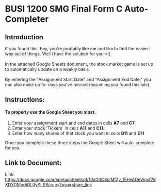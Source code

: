 # BUSI 1200 SMG Final Form C Auto-Completer
## Introduction

If you found this, hey, you're probably like me and like to find the easiest way out of things. Well I have the solution for you >:).<br><br>
In the attached Google Sheets document, the stock market game is set up to automatically update on a weekly basis.
<br><br> By entering the "Assignment Start Date" and "Assignment End Date," you can also make up for days you've missed (assuming you found this late).

## Instructions:

#### To properly use the Google Sheet you must:

1. Enter your assignment start and end dates in cells **A7** and **C7**.
2. Enter your stock 'Tickers' in cells **A11** and **C11**.
3. Enter how many shares of that stock you want in cells **B11** and **D11**

Once you complete these three steps the Google Sheet will auto-complete for you.

## Link to Document:
Link: https://docs.google.com/spreadsheets/d/10aG0C8cIMfZy_fEHvADeVIpxf76XDYOMndjOL0yYLS8/copy?usp=share_link
